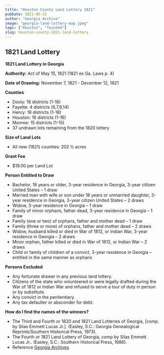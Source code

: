 ```yaml
---
title: "Houston County Land Lottery 1821"
pubDate: 1821-05-15
author: "Georgia Archive"
image: "georgia-land-lottery-map.jpeg"
tags: ["Houston", "founded"]
slug: houston-county-1821-land-lottery
---
```


## 1821 Land Lottery

**1821 Land Lottery in Georgia**

**Authority:** Act of May 15, 1821 (1821 ex Ga. Laws p. 4)

**Date of Drawing:** November 7, 1821 - December 12, 1821

**Counties**

- Dooly: 16 districts (1-16)
- Fayette: 4 districts (6,7,9,14)
- Henry: 18 districts (1-18)
- Houston: 16 districts (1-16)
- Monroe: 15 districts (1-15)
- 37 undrawn lots remaining from the 1820 lottery

**Size of Land Lots**

- All new (1821) counties: 202 ½ acres

**Grant Fee**

- $19.00 per Land Lot

**Person Entitled to Draw**

- Bachelor, 18 years or older, 3-year residence in Georgia, 3-year citizen United States – 1 draw
- Married man with wife or son under 18 years or unmarried daughter, 3-year residence in Georgia, 3-year citizen United States – 2 draws
- Widow, 3-year residence in Georgia – 1 draw
- Family of minor orphans, father dead, 3-year residence in Georgia – 1 draw
- Family (one or two) of orphans, father and mother dead – 1 draw
- Family (three or more) of orphans, father and mother dead – 2 draws
- Widow, husband killed or died in War of 1812, or Indian War, 3-year residence in Georgia – 2 draws
- Minor orphan, father killed or died in War of 1812, or Indian War – 2 draws
- Child or family of children of a convict, 3-year residence in Georgia – entitled in the same manner as orphans

**Persons Excluded**

- Any fortunate drawer in any previous land lottery.
- Citizens of the state who volunteered or were legally drafted during the War of 1812 or Indian War and refused to serve a tour of duty in person or by substitute.
- Any convict in the penitentiary.
- Any tax defaulter or absconder for debt.

**How do I find the names of the winners?**

- The Third and Fourth or 1820 and 1821 Land Lotteries of Georgia, \[comp. by Silas Emmett Lucas Jr.\]. (Easley, S.C.: Georgia Genealogical Reprints/Southern Historical Press, 1973).
- The Fourth or 1821 Land Lottery of Georgia, comp by Silas Emmett Lucas Jr.. (Easley, S.C.: Southern Historical Press, 1986).
- Reference [Georgia Archives](https://www.georgiaarchives.org/research/1821_land_lottery)

